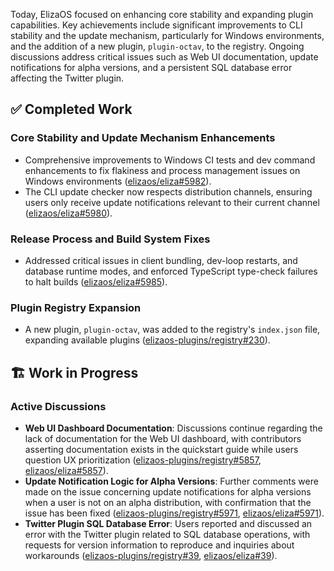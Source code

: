 Today, ElizaOS focused on enhancing core stability and expanding plugin capabilities. Key achievements include significant improvements to CLI stability and the update mechanism, particularly for Windows environments, and the addition of a new plugin, `plugin-octav`, to the registry. Ongoing discussions address critical issues such as Web UI documentation, update notifications for alpha versions, and a persistent SQL database error affecting the Twitter plugin.

## ✅ Completed Work
### Core Stability and Update Mechanism Enhancements
*   Comprehensive improvements to Windows CI tests and dev command enhancements to fix flakiness and process management issues on Windows environments ([elizaos/eliza#5982](https://github.com/elizaos/eliza/pull/5982)).
*   The CLI update checker now respects distribution channels, ensuring users only receive update notifications relevant to their current channel ([elizaos/eliza#5980](https://github.com/elizaos/eliza/pull/5980)).

### Release Process and Build System Fixes
*   Addressed critical issues in client bundling, dev-loop restarts, and database runtime modes, and enforced TypeScript type-check failures to halt builds ([elizaos/eliza#5985](https://github.com/elizaos/eliza/pull/5985)).

### Plugin Registry Expansion
*   A new plugin, `plugin-octav`, was added to the registry's `index.json` file, expanding available plugins ([elizaos-plugins/registry#230](https://github.com/elizaos-plugins/registry/pull/230)).

## 🏗️ Work in Progress
### Active Discussions
*   **Web UI Dashboard Documentation**: Discussions continue regarding the lack of documentation for the Web UI dashboard, with contributors asserting documentation exists in the quickstart guide while users question UX prioritization ([elizaos-plugins/registry#5857](https://github.com/elizaos-plugins/registry/issues/5857), [elizaos/eliza#5857](https://github.com/elizaos/eliza/issues/5857)).
*   **Update Notification Logic for Alpha Versions**: Further comments were made on the issue concerning update notifications for alpha versions when a user is not on an alpha distribution, with confirmation that the issue has been fixed ([elizaos-plugins/registry#5971](https://github.com/elizaos-plugins/registry/issues/5971), [elizaos/eliza#5971](https://github.com/elizaos/eliza/issues/5971)).
*   **Twitter Plugin SQL Database Error**: Users reported and discussed an error with the Twitter plugin related to SQL database operations, with requests for version information to reproduce and inquiries about workarounds ([elizaos-plugins/registry#39](https://github.com/elizaos-plugins/registry/issues/39), [elizaos/eliza#39](https://github.com/elizaos/eliza/issues/39)).